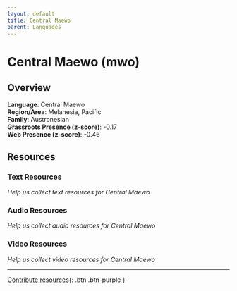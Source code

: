 ```yaml
---
layout: default
title: Central Maewo
parent: Languages
---
```


# Central Maewo (mwo)

## Overview

**Language**: Central Maewo  
**Region/Area**: Melanesia, Pacific  
**Family**: Austronesian  
**Grassroots Presence (z-score)**: -0.17  
**Web Presence (z-score)**: -0.46  

## Resources

### Text Resources
*Help us collect text resources for Central Maewo*

### Audio Resources
*Help us collect audio resources for Central Maewo*

### Video Resources
*Help us collect video resources for Central Maewo*

---

[Contribute resources](https://forms.office.com/e/1SfLJx3u1r){: .btn .btn-purple }
